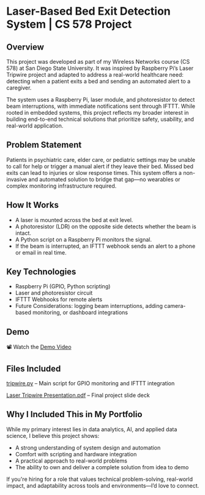# Laser-Based Bed Exit Detection System | CS 578 Project

## Overview
This project was developed as part of my Wireless Networks course (CS 578) at San Diego State University. It was inspired by Raspberry Pi’s Laser Tripwire project and adapted to address a real-world healthcare need: detecting when a patient exits a bed and sending an automated alert to a caregiver.

The system uses a Raspberry Pi, laser module, and photoresistor to detect beam interruptions, with immediate notifications sent through IFTTT. While rooted in embedded systems, this project reflects my broader interest in building end-to-end technical solutions that prioritize safety, usability, and real-world application.

## Problem Statement
Patients in psychiatric care, elder care, or pediatric settings may be unable to call for help or trigger a manual alert if they leave their bed. Missed bed exits can lead to injuries or slow response times. This system offers a non-invasive and automated solution to bridge that gap—no wearables or complex monitoring infrastructure required.

## How It Works
- A laser is mounted across the bed at exit level.
- A photoresistor (LDR) on the opposite side detects whether the beam is intact.
- A Python script on a Raspberry Pi monitors the signal.
- If the beam is interrupted, an IFTTT webhook sends an alert to a phone or email in real time.

## Key Technologies
- Raspberry Pi (GPIO, Python scripting)
- Laser and photoresistor circuit
- IFTTT Webhooks for remote alerts
- Future Considerations: logging beam interruptions, adding camera-based monitoring, or dashboard integrations

## Demo
📽️ Watch the [Demo Video](https://www.youtube.com/watch?v=IfYAgOm_tNY)

## Files Included
[tripwire.py](https://github.com/TammyDahl/LaserTripwireSystem/blob/main/tripwire.py) – Main script for GPIO monitoring and IFTTT integration

[Laser Tripwire Presentation.pdf](https://github.com/TammyDahl/LaserTripwireSystem/blob/main/Laser%20Tripwire%20Presentation.pdf) – Final project slide deck

## Why I Included This in My Portfolio
While my primary interest lies in data analytics, AI, and applied data science, I believe this project shows:

- A strong understanding of system design and automation
- Comfort with scripting and hardware integration
- A practical approach to real-world problems
- The ability to own and deliver a complete solution from idea to demo

If you're hiring for a role that values technical problem-solving, real-world impact, and adaptability across tools and environments—I’d love to connect.
